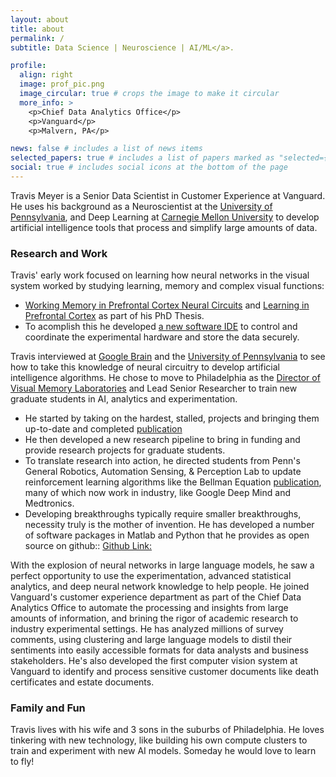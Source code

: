 ```yaml
---
layout: about
title: about
permalink: /
subtitle: Data Science | Neuroscience | AI/ML</a>.

profile:
  align: right
  image: prof_pic.png
  image_circular: true # crops the image to make it circular
  more_info: >
    <p>Chief Data Analytics Office</p>
    <p>Vanguard</p>
    <p>Malvern, PA</p>

news: false # includes a list of news items
selected_papers: true # includes a list of papers marked as "selected={true}"
social: true # includes social icons at the bottom of the page
---
```


Travis Meyer is a Senior Data Scientist in Customer Experience at Vanguard. He uses his background as a Neuroscientist at the [University of Pennsylvania](https://www.med.upenn.edu/neuroscience/), and Deep Learning at [Carnegie Mellon University](https://www.cmu.edu/) to develop artificial intelligence tools that process and simplify large amounts of data.

### Research and Work

Travis' early work focused on learning how neural networks in the visual system worked by studying learning, memory and complex visual functions:

- [Working Memory in Prefrontal Cortex Neural Circuits](https://www.researchgate.net/publication/245628571_Effects_of_training_to_perform_a_working_memory_Task_on_regular_spiking_and_fast_spiking_neurons_in_the_lateral_prefrontal_cortex) and [Learning in Prefrontal Cortex](https://www.researchgate.net/publication/51081929_Stimulus_Selectivity_in_Dorsal_and_Ventral_Prefrontal_Cortex_after_Training_in_Working_Memory_Tasks) as part of his PhD Thesis.
- To acomplish this he developed [a new software IDE](https://www.researchgate.net/publication/8078008_A_software_solution_for_the_control_of_visual_behavioral_experimentation) to control and coordinate the experimental hardware and store the data securely.

Travis interviewed at [Google Brain](https://research.google.com/teams/brain/?hl=EN) and the [University of Pennsylvania](https://www.med.upenn.edu/neuroscience/) to see how to take this knowledge of neural circuitry to develop artificial intelligence algorithms. He chose to move to Philadelphia as the [Director of Visual Memory Laboratories](https://psychology.sas.upenn.edu/people/travis-meyer-0) and Lead Senior Researcher to train new graduate students in AI, analytics and experimentation.

- He started by taking on the hardest, stalled, projects and bringing them up-to-date and completed [publication](https://www.researchgate.net/publication/345695203_Single-exposure_visual_memory_judgments_are_reflected_in_IT_cortex)
- He then developed a new research pipeline to bring in funding and provide research projects for graduate students.
- To translate research into action, he directed students from Penn's General Robotics, Automation Sensing, & Perception Lab to update reinforcement learning algorithms like the Bellman Equation [publication](https://www.researchgate.net/publication/330276192_Visual_novelty_curiosity_and_intrinsic_reward_in_machine_learning_and_the_brain), many of which now work in industry, like Google Deep Mind and Medtronics.
- Developing breakthroughs typically require smaller breakthroughs, necessity truly is the mother of invention. He has developed a number of software packages in Matlab and Python that he provides as open source on github:: [Github Link:](https://github.com/meyert11)


With the explosion of neural networks in large language models, he saw a perfect opportunity to use the experimentation, advanced statistical analytics, and deep neural network knowledge to help people. He joined Vanguard's customer experience department as part of the Chief Data Analytics Office to automate the processing and insights from large amounts of information, and brining the rigor of academic research to industry experimental settings. He has analyzed millions of survey comments, using clustering and large language models to distil their sentiments into easily accessible formats for data analysts and business stakeholders. He's also developed the first computer vision system at Vanguard to identify and process sensitive customer documents like death certificates and estate documents.

### Family and Fun

Travis lives with his wife and 3 sons in the suburbs of Philadelphia. He loves tinkering with new technology, like building his own compute clusters to train and experiment with new AI models. Someday he would love to learn to fly!